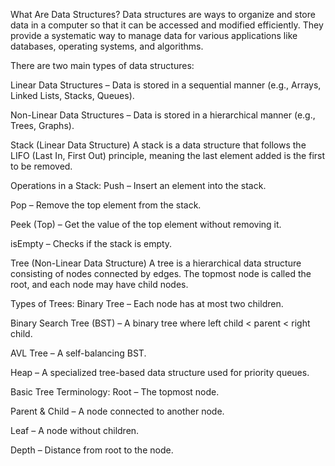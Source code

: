 What Are Data Structures?
Data structures are ways to organize and store data in a computer so that it can be accessed and modified efficiently. They provide a systematic way to manage data for various applications like databases, operating systems, and algorithms.

There are two main types of data structures:

Linear Data Structures – Data is stored in a sequential manner (e.g., Arrays, Linked Lists, Stacks, Queues).

Non-Linear Data Structures – Data is stored in a hierarchical manner (e.g., Trees, Graphs).

Stack (Linear Data Structure)
A stack is a data structure that follows the LIFO (Last In, First Out) principle, meaning the last element added is the first to be removed.

Operations in a Stack:
Push – Insert an element into the stack.

Pop – Remove the top element from the stack.

Peek (Top) – Get the value of the top element without removing it.

isEmpty – Checks if the stack is empty.

Tree (Non-Linear Data Structure)
A tree is a hierarchical data structure consisting of nodes connected by edges. The topmost node is called the root, and each node may have child nodes.

Types of Trees:
Binary Tree – Each node has at most two children.

Binary Search Tree (BST) – A binary tree where left child < parent < right child.

AVL Tree – A self-balancing BST.

Heap – A specialized tree-based data structure used for priority queues.

Basic Tree Terminology:
Root – The topmost node.

Parent & Child – A node connected to another node.

Leaf – A node without children.

Depth – Distance from root to the node.
